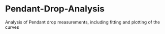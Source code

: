 # Pendant-Drop-Analysis
Analysis of Pendant drop measurements, including fitting and plotting of the curves
